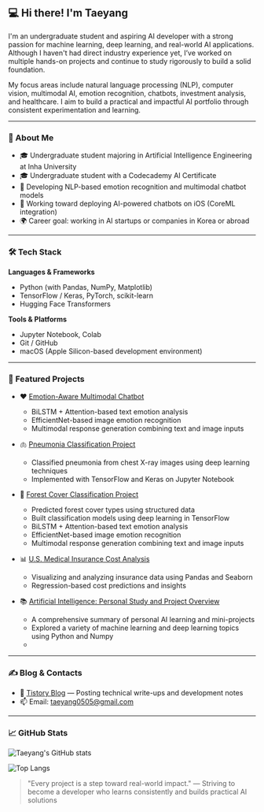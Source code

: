 ## 💻 Hi there! I'm Taeyang

I'm an undergraduate student and aspiring AI developer with a strong passion for machine learning, deep learning, and real-world AI applications. Although I haven't had direct industry experience yet, I’ve worked on multiple hands-on projects and continue to study rigorously to build a solid foundation.

My focus areas include natural language processing (NLP), computer vision, multimodal AI, emotion recognition, chatbots, investment analysis, and healthcare. I aim to build a practical and impactful AI portfolio through consistent experimentation and learning.

---

### 🚀 About Me

* 🎓 Undergraduate student majoring in Artificial Intelligence Engineering at Inha University 
* 🎓 Undergraduate student with a Codecademy AI Certificate
* 🧠 Developing NLP-based emotion recognition and multimodal chatbot models
* 📱 Working toward deploying AI-powered chatbots on iOS (CoreML integration)
* 🌍 Career goal: working in AI startups or companies in Korea or abroad

---

### 🛠 Tech Stack

**Languages & Frameworks**

* Python (with Pandas, NumPy, Matplotlib)
* TensorFlow / Keras, PyTorch, scikit-learn
* Hugging Face Transformers

**Tools & Platforms**

* Jupyter Notebook, Colab
* Git / GitHub
* macOS (Apple Silicon-based development environment)

---

### 📌 Featured Projects

* ❤️ [Emotion-Aware Multimodal Chatbot](https://github.com/taeyang0505/Emotion_Aware_Multimodal_Chatbot_Project_Text_Image_and_Response_Generation)

  * BiLSTM + Attention-based text emotion analysis
  * EfficientNet-based image emotion recognition
  * Multimodal response generation combining text and image inputs

* 🫁 [Pneumonia Classification Project](https://github.com/taeyang0505/Pneumonia-Classification-Project)

  * Classified pneumonia from chest X-ray images using deep learning techniques
  * Implemented with TensorFlow and Keras on Jupyter Notebook

* 🌲 [Forest Cover Classification Project](https://github.com/taeyang0505/Forest_Cover_Classification_Project)

  * Predicted forest cover types using structured data
  * Built classification models using deep learning in TensorFlow
  * BiLSTM + Attention-based text emotion analysis
  * EfficientNet-based image emotion recognition
  * Multimodal response generation combining text and image inputs

* 📊 [U.S. Medical Insurance Cost Analysis](https://github.com/taeyang0505/us-medical-insurance-analysis-project)

  * Visualizing and analyzing insurance data using Pandas and Seaborn
  * Regression-based cost predictions and insights

* 📚 [Artificial Intelligence: Personal Study and Project Overview](https://github.com/taeyang0505/Artificial_Intelligence_Personal_Study_and_Brief_Project_Overview)

  * A comprehensive summary of personal AI learning and mini-projects
  * Explored a variety of machine learning and deep learning topics using Python and Numpy
  * 
---

### ✍ Blog & Contacts

* 📝 [Tistory Blog](https://taeyang4208.tistory.com) — Posting technical write-ups and development notes
* 📫 Email: [taeyang0505@gmail.com](mailto:taeyang0505@gmail.com)

---

### 📈 GitHub Stats

![Taeyang's GitHub stats](https://github-readme-stats.vercel.app/api?username=taeyang0505&show_icons=true&theme=default)

![Top Langs](https://github-readme-stats.vercel.app/api/top-langs/?username=taeyang0505&layout=compact&langs_count=6&theme=default)

> "Every project is a step toward real-world impact."
> — Striving to become a developer who learns consistently and builds practical AI solutions 
